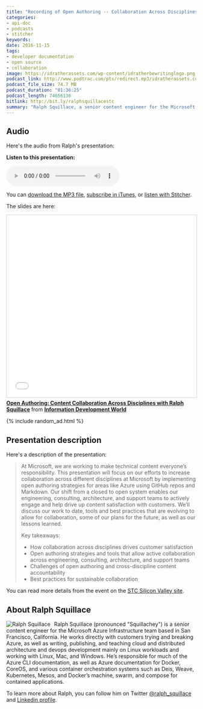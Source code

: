 ```yaml
---
title: "Recording of Open Authoring -- Collaboration Across Disciplines presentation, by Ralph Squillace"
categories:
- api-doc
- podcasts
- stitcher
keywords:
date: 2016-11-15
tags:
- developer documentation
- open source
- collaboration
image: https://idratherassets.com/wp-content/idratherbewritinglogo.png
podcast_link: http://www.podtrac.com/pts/redirect.mp3/idratherassets.com/podcasts/ralph_squillace.mp3
podcast_file_size: 74.7 MB
podcast_duration: "01:36:25"
podcast_length: 74656136
bitlink: http://bit.ly/ralphsquillacestc
summary: "Ralph Squillace, a senior content engineer for the Microsoft Azure Infrastructure team based in San Francisco, California, recently gave a presentation to the STC Silicon Valley chapter (on November 14, 2016) on <i>Open Authoring -- Collaboration Across Disciplines</i>. In the presentation, Ralph talks about Microsoft's approach to scaling their authoring and publishing efforts across the company by embracing Markdown, Github, open source tools, and other processes that allowed everyone in the company to write and contribute to Azure's documentation."
---
```


## Audio

Here's the audio from Ralph's presentation:

<div class="audioControls">
<p><b>Listen to this presentation:</b></p>
<p><audio controls="controls"><source src="http://www.podtrac.com/pts/redirect.mp3/idratherassets.com/podcasts/ralph_squillace.mp3" type="audio/mpeg" /></audio></p>

<p>You can <a href="http://www.podtrac.com/pts/redirect.mp3/idratherassets.com/podcasts/ralph_squillace.mp3" alt="Recording Open Authoring -- Collaboration Across Disciplines">download the MP3 file</a>, <a href="https://itunes.apple.com/us/podcast/id-rather-be-writing-podcast/id277365275">subscribe in iTunes</a>, or <a href="http://www.stitcher.com/podcast/id-rather-be-writing-technical-writing-podcast"> listen with Stitcher</a>.</p>
</div>

The slides are here:

<iframe src="//www.slideshare.net/slideshow/embed_code/key/72juzvcTCZ56Vx" width="595" height="485" frameborder="0" marginwidth="0" marginheight="0" scrolling="no" style="border:1px solid #CCC; border-width:1px; margin-bottom:5px; max-width: 100%;" allowfullscreen> </iframe> <div style="margin-bottom:5px"> <strong> <a href="//www.slideshare.net/InfoDevWorld/open-authoring-content-collaboration-across-disciplines-with-ralph-squillace" title="Open Authoring: Content Collaboration Across Disciplines with Ralph Squillace" target="\_blank">Open Authoring: Content Collaboration Across Disciplines with Ralph Squillace</a> </strong> from <strong><a target="\_blank" href="//www.slideshare.net/InfoDevWorld">Information Development World</a></strong> </div>

{% include random_ad.html %}

## Presentation description

Here's a description of the presentation:

<blockquote><p>At Microsoft, we are working to make technical content everyone’s responsibility. This presentation will focus on our efforts to increase collaboration across different disciplines at Microsoft by implementing open authoring strategies for areas like Azure using GitHub repos and Markdown. Our shift from a closed to open system enables our engineering, consulting, architecture, and support teams to actively engage and help drive up content satisfaction with customers. We’ll discuss our work to date, tools and best practices that are evolving to allow for collaboration, some of our plans for the future, as well as our lessons learned.</p>
<p>Key takeaways:</p>
<ul>
<li>How collaboration across disciplines drives customer satisfaction</li>
<li>Open authoring strategies and tools that allow active collaboration across engineering, consulting, architecture, and support teams</li>
<li>Challenges of open authoring and cross-discipline content accountability</li>
<li>Best practices for sustainable collaboration</li>
</ul>
</blockquote>

You can read more details from the event on the [STC Silicon Valley site](http://www.stc-siliconvalley.org/2016/10/17/november-14-2016-open-authoring-content-collaboration-across-disciplines/).

## About Ralph Squillace

<p><img style="float: left; max-width: 150px; padding-right: 10px;" src="{{ "/images/ralph_squillace_profile.jpg" | prepend: site.baseurl }}" alt="Ralph Squillace" />Ralph Squillace (pronounced "Squillachey") is a senior content engineer for the Microsoft Azure Infrastructure team based in San Francisco, California. He works directly with customers trying and breaking Azure, as well as writing, publishing, and teaching cloud and distributed architecture and devops development mainly on Linux workloads and working with Linux, Mac, and Windows. He’s responsible for much of the Azure CLI documentation, as well as Azure documentation for Docker, CoreOS, and various container orchestration systems such as Deis, Weave, Kubernetes, Mesos, and Docker’s machine, swarm, and compose for contained applications.</p>

To learn more about Ralph, you can follow him on Twitter [@ralph_squillace](https://twitter.com/ralph_squillace) and [Linkedin profile](https://www.linkedin.com/in/ralph-squillace-382a5013).

